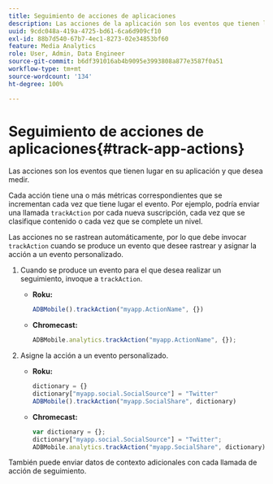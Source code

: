 ```yaml
---
title: Seguimiento de acciones de aplicaciones
description: Las acciones de la aplicación son los eventos que tienen lugar en su aplicación y que desea medir.
uuid: 9cdc048a-419a-4725-bd61-6ca6d909cf10
exl-id: 88b7d540-67b7-4ec1-8273-02e34853bf60
feature: Media Analytics
role: User, Admin, Data Engineer
source-git-commit: b6df391016ab4b9095e3993808a877e3587f0a51
workflow-type: tm+mt
source-wordcount: '134'
ht-degree: 100%

---
```


# Seguimiento de acciones de aplicaciones{#track-app-actions}

Las acciones son los eventos que tienen lugar en su aplicación y que desea medir.

Cada acción tiene una o más métricas correspondientes que se incrementan cada vez que tiene lugar el evento. Por ejemplo, podría enviar una llamada `trackAction` por cada nueva suscripción, cada vez que se clasifique contenido o cada vez que se complete un nivel.

Las acciones no se rastrean automáticamente, por lo que debe invocar `trackAction` cuando se produce un evento que desee rastrear y asignar la acción a un evento personalizado.

1. Cuando se produce un evento para el que desea realizar un seguimiento, invoque a `trackAction`.

   * **Roku:**

      ```js
      ADBMobile().trackAction("myapp.ActionName", {})
      ```

   * **Chromecast:**

      ```js
      ADBMobile.analytics.trackAction("myapp.ActionName", {});
      ```

1. Asigne la acción a un evento personalizado.

   * **Roku:**

      ```js
      dictionary = {} 
      dictionary["myapp.social.SocialSource"] = "Twitter"  
      ADBMobile().trackAction("myapp.SocialShare", dictionary)
      ```

   * **Chromecast:**

      ```js
      var dictionary = {}; 
      dictionary["myapp.social.SocialSource"] = "Twitter"; 
      ADBMobile.analytics.trackAction("myapp.SocialShare", dictionary);
      ```

También puede enviar datos de contexto adicionales con cada llamada de acción de seguimiento.
